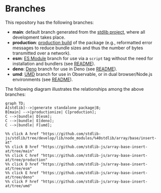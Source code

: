 <!--

@license Apache-2.0

Copyright (c) 2022 The Stdlib Authors.

Licensed under the Apache License, Version 2.0 (the "License");
you may not use this file except in compliance with the License.
You may obtain a copy of the License at

    http://www.apache.org/licenses/LICENSE-2.0

Unless required by applicable law or agreed to in writing, software
distributed under the License is distributed on an "AS IS" BASIS,
WITHOUT WARRANTIES OR CONDITIONS OF ANY KIND, either express or implied.
See the License for the specific language governing permissions and
limitations under the License.

-->

# Branches

This repository has the following branches:

-   **main**: default branch generated from the [stdlib project][stdlib-url], where all development takes place.
-   **production**: [production build][production-url] of the package (e.g., reformatted error messages to reduce bundle sizes and thus the number of bytes transmitted over a network).
-   **esm**: [ES Module][esm-url] branch for use via a `script` tag without the need for installation and bundlers (see [README][esm-readme]).
-   **deno**: [Deno][deno-url] branch for use in Deno (see [README][deno-readme]).
-   **umd**: [UMD][umd-url] branch for use in Observable, or in dual browser/Node.js environments (see [README][umd-readme]).

The following diagram illustrates the relationships among the above branches:

```mermaid
graph TD;
A[stdlib]-->|generate standalone package|B;
B[main] -->|productionize| C[production];
C -->|bundle| D[esm];
C -->|bundle| E[deno];
C -->|bundle| F[umd];

%% click A href "https://github.com/stdlib-js/stdlib/tree/develop/lib/node_modules/%40stdlib/array/base/insert-at"
%% click B href "https://github.com/stdlib-js/array-base-insert-at/tree/main"
%% click C href "https://github.com/stdlib-js/array-base-insert-at/tree/production"
%% click D href "https://github.com/stdlib-js/array-base-insert-at/tree/esm"
%% click E href "https://github.com/stdlib-js/array-base-insert-at/tree/deno"
%% click F href "https://github.com/stdlib-js/array-base-insert-at/tree/umd"
```

[stdlib-url]: https://github.com/stdlib-js/stdlib/tree/develop/lib/node_modules/%40stdlib/array/base/insert-at
[production-url]: https://github.com/stdlib-js/array-base-insert-at/tree/production
[deno-url]: https://github.com/stdlib-js/array-base-insert-at/tree/deno
[deno-readme]: https://github.com/stdlib-js/array-base-insert-at/blob/deno/README.md
[umd-url]: https://github.com/stdlib-js/array-base-insert-at/tree/umd
[umd-readme]: https://github.com/stdlib-js/array-base-insert-at/blob/umd/README.md
[esm-url]: https://github.com/stdlib-js/array-base-insert-at/tree/esm
[esm-readme]: https://github.com/stdlib-js/array-base-insert-at/blob/esm/README.md